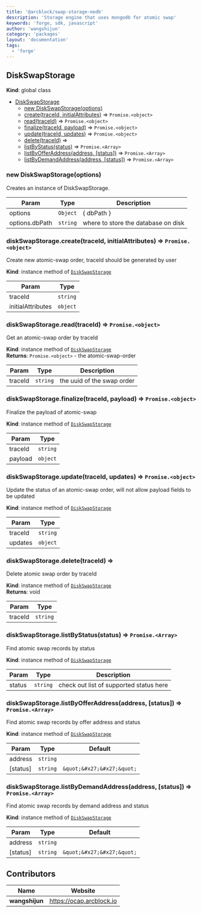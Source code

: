 ```yaml
---
title: '@arcblock/swap-storage-nedb'
description: 'Storage engine that uses mongodb for atomic swap'
keywords: 'forge, sdk, javascript'
author: 'wangshijun'
category: 'packages'
layout: 'documentation'
tags:
  - 'forge'
---
```



## DiskSwapStorage

**Kind**: global class  

* [DiskSwapStorage](#DiskSwapStorage)
  * [new DiskSwapStorage(options)](#new_DiskSwapStorage_new)
  * [create(traceId, initialAttributes)](#DiskSwapStorage+create) ⇒ `Promise.<object>`
  * [read(traceId)](#DiskSwapStorage+read) ⇒ `Promise.<object>`
  * [finalize(traceId, payload)](#DiskSwapStorage+finalize) ⇒ `Promise.<object>`
  * [update(traceId, updates)](#DiskSwapStorage+update) ⇒ `Promise.<object>`
  * [delete(traceId)](#DiskSwapStorage+delete) ⇒
  * [listByStatus(status)](#DiskSwapStorage+listByStatus) ⇒ `Promise.<Array>`
  * [listByOfferAddress(address, \[status\])](#DiskSwapStorage+listByOfferAddress) ⇒ `Promise.<Array>`
  * [listByDemandAddress(address, \[status\])](#DiskSwapStorage+listByDemandAddress) ⇒ `Promise.<Array>`

### new DiskSwapStorage(options)

Creates an instance of DiskSwapStorage.

| Param          | Type     | Description                         |
| -------------- | -------- | ----------------------------------- |
| options        | `Object` | { dbPath }                          |
| options.dbPath | `string` | where to store the database on disk |

### diskSwapStorage.create(traceId, initialAttributes) ⇒ `Promise.<object>`

Create new atomic-swap order, traceId should be generated by user

**Kind**: instance method of [`DiskSwapStorage`](#DiskSwapStorage)  

| Param             | Type     |
| ----------------- | -------- |
| traceId           | `string` |
| initialAttributes | `object` |

### diskSwapStorage.read(traceId) ⇒ `Promise.<object>`

Get an atomic-swap order by traceId

**Kind**: instance method of [`DiskSwapStorage`](#DiskSwapStorage)  
**Returns**: `Promise.<object>` - the atomic-swap-order  

| Param   | Type     | Description                |
| ------- | -------- | -------------------------- |
| traceId | `string` | the uuid of the swap order |

### diskSwapStorage.finalize(traceId, payload) ⇒ `Promise.<object>`

Finalize the payload of atomic-swap

**Kind**: instance method of [`DiskSwapStorage`](#DiskSwapStorage)  

| Param   | Type     |
| ------- | -------- |
| traceId | `string` |
| payload | `object` |

### diskSwapStorage.update(traceId, updates) ⇒ `Promise.<object>`

Update the status of an atomic-swap order, will not allow payload fields to be updated

**Kind**: instance method of [`DiskSwapStorage`](#DiskSwapStorage)  

| Param   | Type     |
| ------- | -------- |
| traceId | `string` |
| updates | `object` |

### diskSwapStorage.delete(traceId) ⇒

Delete atomic swap order by traceId

**Kind**: instance method of [`DiskSwapStorage`](#DiskSwapStorage)  
**Returns**: void  

| Param   | Type     |
| ------- | -------- |
| traceId | `string` |

### diskSwapStorage.listByStatus(status) ⇒ `Promise.<Array>`

Find atomic swap records by status

**Kind**: instance method of [`DiskSwapStorage`](#DiskSwapStorage)  

| Param  | Type     | Description                             |
| ------ | -------- | --------------------------------------- |
| status | `string` | check out list of supported status here |

### diskSwapStorage.listByOfferAddress(address, [status]) ⇒ `Promise.<Array>`

Find atomic swap records by offer address and status

**Kind**: instance method of [`DiskSwapStorage`](#DiskSwapStorage)  

| Param    | Type     | Default                    |
| -------- | -------- | -------------------------- |
| address  | `string` |                            |
| [status] | `string` | `&quot;&#x27;&#x27;&quot;` |

### diskSwapStorage.listByDemandAddress(address, [status]) ⇒ `Promise.<Array>`

Find atomic swap records by demand address and status

**Kind**: instance method of [`DiskSwapStorage`](#DiskSwapStorage)  

| Param    | Type     | Default                    |
| -------- | -------- | -------------------------- |
| address  | `string` |                            |
| [status] | `string` | `&quot;&#x27;&#x27;&quot;` |


## Contributors

| Name           | Website                    |
| -------------- | -------------------------- |
| **wangshijun** | <https://ocap.arcblock.io> |

  